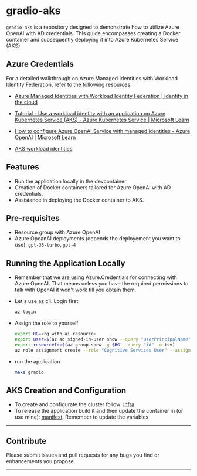 # gradio-aks

`gradio-aks` is a repository designed to demonstrate how to utilize Azure OpenAI with AD credentials. This guide encompasses creating a Docker container and subsequently deploying it into Azure Kubernetes Service (AKS).

## Azure Credentials

For a detailed walkthrough on Azure Managed Identities with Workload Identity Federation, refer to the following resources:

- [Azure Managed Identities with Workload Identity Federation | Identity in the cloud](https://blog.identitydigest.com/azuread-federate-mi/)

- [Tutorial - Use a workload identity with an application on Azure Kubernetes Service (AKS) - Azure Kubernetes Service | Microsoft Learn](https://learn.microsoft.com/en-us/azure/aks/learn/tutorial-kubernetes-workload-identity)

- [How to configure Azure OpenAI Service with managed identities - Azure OpenAI | Microsoft Learn](https://learn.microsoft.com/en-us/azure/ai-services/openai/how-to/managed-identity)

- [AKS workload identities](https://learn.microsoft.com/en-us/azure/aks/workload-identity-overview?tabs=python)

## Features

- Run the application locally in the devcontainer
- Creation of Docker containers tailored for Azure OpenAI with AD credentials.
- Assistance in deploying the Docker container to AKS.

## Pre-requisites

- Resource group with Azure OpenAI
- Azure OpeanAI deployments (depends the deployement you want to use): `gpt-35-turbo`, `gpt-4`

## Running the Application Locally

- Remember that we are using Azure.Credentials for connecting with Azure OpenAI. That means unless you have the required permissions to talk with OpenAI it won't work till you obtain them.
- Let's use az cli. Login first:

    ```bash
    az login
    ```

- Assign the role to yourself

    ```bash
    export RG=<rg with ai resource>
    export user=$(az ad signed-in-user show --query "userPrincipalName" -o tsv)
    export resourceId=$(az group show -g $RG --query "id" -o tsv)
    az role assignment create --role "Cognitive Services User" --assignee $user --scope $resourceId
    ```

- run the application

    ```bash
    make gradio
    ```

## AKS Creation and Configuration

- To create and configurate the cluster follow: [infra](./infra/azcli.sh)
- To release the application build it and then update the container in (or use mine): [manifest](./release/manifest.yaml). Remember to update the variables

---

## Contribute

Please submit issues and pull requests for any bugs you find or enhancements you propose.

---
